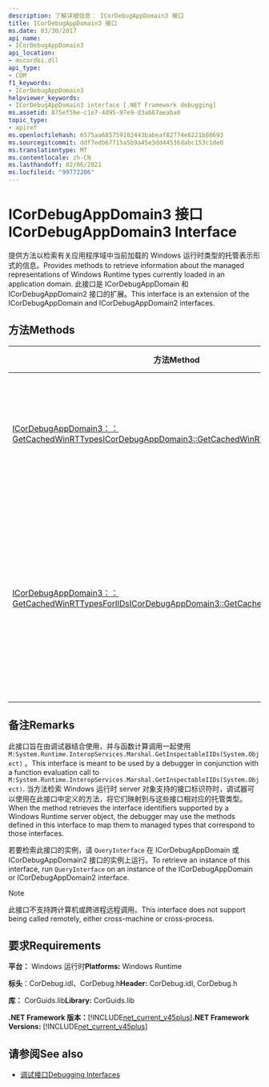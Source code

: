 ```yaml
---
description: 了解详细信息： ICorDebugAppDomain3 接口
title: ICorDebugAppDomain3 接口
ms.date: 03/30/2017
api_name:
- ICorDebugAppDomain3
api_location:
- mscordbi.dll
api_type:
- COM
f1_keywords:
- ICorDebugAppDomain3
helpviewer_keywords:
- ICorDebugAppDomain3 interface [.NET Framework debugging]
ms.assetid: 875ef5be-c1e7-4d95-97e9-d3a667aeaba0
topic_type:
- apiref
ms.openlocfilehash: 6575aa685759102443babeaf82774e6221b80693
ms.sourcegitcommit: ddf7edb67715a5b9a45e3dd44536dabc153c1de0
ms.translationtype: MT
ms.contentlocale: zh-CN
ms.lasthandoff: 02/06/2021
ms.locfileid: "99772206"
---
```

# <a name="icordebugappdomain3-interface"></a><span data-ttu-id="3ca78-103">ICorDebugAppDomain3 接口</span><span class="sxs-lookup"><span data-stu-id="3ca78-103">ICorDebugAppDomain3 Interface</span></span>

<span data-ttu-id="3ca78-104">提供方法以检索有关应用程序域中当前加载的 Windows 运行时类型的托管表示形式的信息。</span><span class="sxs-lookup"><span data-stu-id="3ca78-104">Provides methods to retrieve information about the managed representations of Windows Runtime types currently loaded in an application domain.</span></span> <span data-ttu-id="3ca78-105">此接口是 ICorDebugAppDomain 和 ICorDebugAppDomain2 接口的扩展。</span><span class="sxs-lookup"><span data-stu-id="3ca78-105">This interface is an extension of the ICorDebugAppDomain and ICorDebugAppDomain2 interfaces.</span></span>  
  
## <a name="methods"></a><span data-ttu-id="3ca78-106">方法</span><span class="sxs-lookup"><span data-stu-id="3ca78-106">Methods</span></span>  
  
|<span data-ttu-id="3ca78-107">方法</span><span class="sxs-lookup"><span data-stu-id="3ca78-107">Method</span></span>|<span data-ttu-id="3ca78-108">说明</span><span class="sxs-lookup"><span data-stu-id="3ca78-108">Description</span></span>|  
|------------|-----------------|  
|[<span data-ttu-id="3ca78-109">ICorDebugAppDomain3：： GetCachedWinRTTypes</span><span class="sxs-lookup"><span data-stu-id="3ca78-109">ICorDebugAppDomain3::GetCachedWinRTTypes</span></span>](icordebugappdomain3-getcachedwinrttypes-method.md)|<span data-ttu-id="3ca78-110">获取所有缓存 Windows 运行时类型的枚举器。</span><span class="sxs-lookup"><span data-stu-id="3ca78-110">Gets an enumerator for all cached Windows Runtime types.</span></span>|  
|[<span data-ttu-id="3ca78-111">ICorDebugAppDomain3：： GetCachedWinRTTypesForIIDs</span><span class="sxs-lookup"><span data-stu-id="3ca78-111">ICorDebugAppDomain3::GetCachedWinRTTypesForIIDs</span></span>](icordebugappdomain3-getcachedwinrttypesforiids-method.md)|<span data-ttu-id="3ca78-112">基于其接口标识符获取应用程序域中缓存的 Windows 运行时类型的枚举器。</span><span class="sxs-lookup"><span data-stu-id="3ca78-112">Gets an enumerator for cached Windows Runtime types in an application domain based on their interface identifiers.</span></span>|  
  
## <a name="remarks"></a><span data-ttu-id="3ca78-113">备注</span><span class="sxs-lookup"><span data-stu-id="3ca78-113">Remarks</span></span>  

 <span data-ttu-id="3ca78-114">此接口旨在由调试器结合使用，并与函数计算调用一起使用 `M:System.Runtime.InteropServices.Marshal.GetInspectableIIDs(System.Object)` 。</span><span class="sxs-lookup"><span data-stu-id="3ca78-114">This interface is meant to be used by a debugger in conjunction with a function evaluation call to `M:System.Runtime.InteropServices.Marshal.GetInspectableIIDs(System.Object)`.</span></span> <span data-ttu-id="3ca78-115">当方法检索 Windows 运行时 server 对象支持的接口标识符时，调试器可以使用在此接口中定义的方法，将它们映射到与这些接口相对应的托管类型。</span><span class="sxs-lookup"><span data-stu-id="3ca78-115">When the method retrieves the interface identifiers supported by a Windows Runtime server object, the debugger may use the methods defined in this interface to map them to managed types that correspond to those interfaces.</span></span>  
  
 <span data-ttu-id="3ca78-116">若要检索此接口的实例，请 `QueryInterface` 在 ICorDebugAppDomain 或 ICorDebugAppDomain2 接口的实例上运行。</span><span class="sxs-lookup"><span data-stu-id="3ca78-116">To retrieve an instance of this interface, run `QueryInterface` on an instance of the ICorDebugAppDomain or ICorDebugAppDomain2 interface.</span></span>  
  
> [!NOTE]
> <span data-ttu-id="3ca78-117">此接口不支持跨计算机或跨进程远程调用。</span><span class="sxs-lookup"><span data-stu-id="3ca78-117">This interface does not support being called remotely, either cross-machine or cross-process.</span></span>  
  
## <a name="requirements"></a><span data-ttu-id="3ca78-118">要求</span><span class="sxs-lookup"><span data-stu-id="3ca78-118">Requirements</span></span>  

 <span data-ttu-id="3ca78-119">**平台：** Windows 运行时</span><span class="sxs-lookup"><span data-stu-id="3ca78-119">**Platforms:** Windows Runtime</span></span>  
  
 <span data-ttu-id="3ca78-120">**标头**：CorDebug.idl、CorDebug.h</span><span class="sxs-lookup"><span data-stu-id="3ca78-120">**Header:** CorDebug.idl, CorDebug.h</span></span>  
  
 <span data-ttu-id="3ca78-121">**库：** CorGuids.lib</span><span class="sxs-lookup"><span data-stu-id="3ca78-121">**Library:** CorGuids.lib</span></span>  
  
 <span data-ttu-id="3ca78-122">**.NET Framework 版本：**[!INCLUDE[net_current_v45plus](../../../../includes/net-current-v45plus-md.md)]</span><span class="sxs-lookup"><span data-stu-id="3ca78-122">**.NET Framework Versions:** [!INCLUDE[net_current_v45plus](../../../../includes/net-current-v45plus-md.md)]</span></span>  
  
## <a name="see-also"></a><span data-ttu-id="3ca78-123">请参阅</span><span class="sxs-lookup"><span data-stu-id="3ca78-123">See also</span></span>

- [<span data-ttu-id="3ca78-124">调试接口</span><span class="sxs-lookup"><span data-stu-id="3ca78-124">Debugging Interfaces</span></span>](debugging-interfaces.md)

